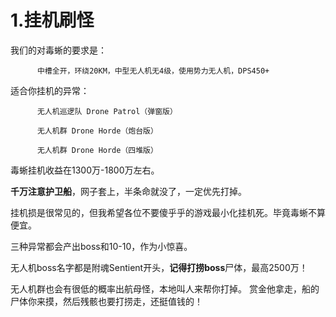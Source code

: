 # 1.挂机刷怪

我们的对毒蜥的要求是：

          中槽全开，环绕20KM，中型无人机无4级，使用势力无人机，DPS450+ 

适合你挂机的异常：

          无人机巡逻队 Drone Patrol（弹窗版） 

          无人机群 Drone Horde（炮台版）

          无人机群 Drone Horde（四堆版）

毒蜥挂机收益在1300万-1800万左右。 

**千万注意护卫船**，网子套上，半条命就没了，一定优先打掉。 

挂机损是很常见的，但我希望各位不要傻乎乎的游戏最小化挂机死。毕竟毒蜥不算便宜。

三种异常都会产出boss和10-10，作为小惊喜。 

无人机boss名字都是附魂Sentient开头，**记得打捞boss**尸体，最高2500万！ 

无人机群也会有很低的概率出航母怪，本地叫人来帮你打掉。 赏金他拿走，船的尸体你来摸，然后残骸也要打捞走，还挺值钱的！




